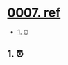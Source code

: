 # [0007. ref](https://github.com/Tdahuyou/TNotes.react/tree/main/0007.%20ref)

<!-- region:toc -->
- [1. ⏰](#1-)
<!-- endregion:toc -->

## 1. ⏰
